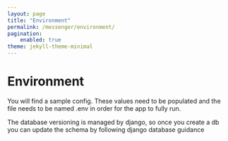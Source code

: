```yaml
---
layout: page
title: "Environment"
permalink: /messenger/environment/
pagination:
    enabled: true
theme: jekyll-theme-minimal
---
```


# Environment

You will find a sample config. These values need to be populated and the file needs to be named .env in order for the app to fully run.

The database versioning is managed by django, so once you create a db you can update the schema by following django database guidance 